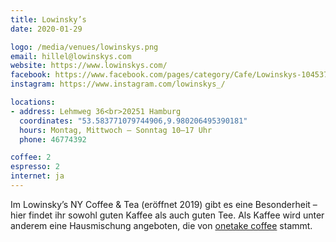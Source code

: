 ```yaml
---
title: Lowinsky’s
date: 2020-01-29

logo: /media/venues/lowinskys.png
email: hillel@lowinskys.com
website: https://www.lowinskys.com/
facebook: https://www.facebook.com/pages/category/Cafe/Lowinskys-104537934260946
instagram: https://www.instagram.com/lowinskys_/

locations:
- address: Lehmweg 36<br>20251 Hamburg
  coordinates: "53.583771079744906,9.980206495390181"
  hours: Montag, Mittwoch – Sonntag 10–17 Uhr
  phone: 46774392

coffee: 2
espresso: 2
internet: ja
---
```


Im Lowinsky’s NY Coffee & Tea (eröffnet 2019) gibt es eine Besonderheit – hier findet ihr sowohl guten Kaffee als auch guten Tee. Als Kaffee wird unter anderem eine Hausmischung angeboten, die von [onetake coffee](https://www.onetake.coffee/) stammt.